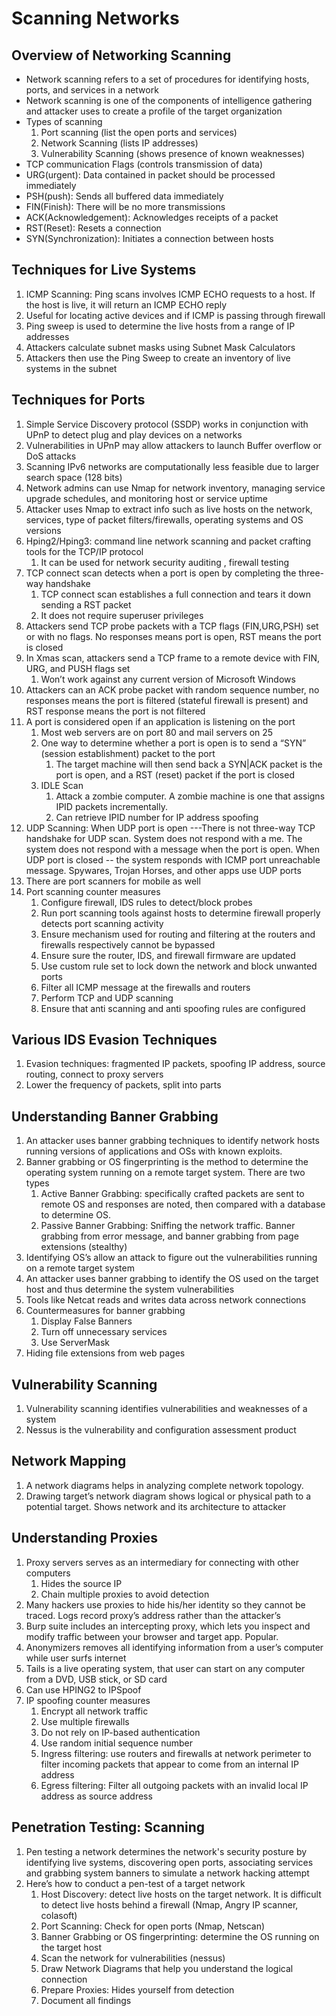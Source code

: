# Scanning Networks

## Overview of Networking Scanning

* Network scanning refers to a set of procedures for identifying hosts, ports, and services in a network
* Network scanning is one of the components of intelligence gathering and attacker uses to create a profile of the target organization
* Types of scanning
  1. Port scanning \(list the open ports and services\)
  2. Network Scanning \(lists IP addresses\)
  3. Vulnerability Scanning \(shows presence of known weaknesses\)
* TCP communication Flags \(controls transmission of data\)
* URG\(urgent\): Data contained in packet should be processed immediately
* PSH\(push\): Sends all buffered data immediately 
* FIN\(Finish\): There will be no more transmissions  
* ACK\(Acknowledgement\): Acknowledges receipts of a packet
* RST\(Reset\): Resets a connection
* SYN\(Synchronization\): Initiates a connection between hosts 

## Techniques for Live Systems

1. ICMP Scanning: Ping scans involves ICMP ECHO requests to a host. If the host is live, it will return an ICMP ECHO reply
2. Useful for locating active devices and if ICMP is passing through firewall
3. Ping sweep is used to determine the live hosts from a range of IP addresses 
4. Attackers calculate subnet masks using Subnet Mask Calculators
5. Attackers then use the Ping Sweep to create an inventory of live systems in the subnet

## Techniques for Ports

1. Simple Service Discovery protocol \(SSDP\) works in conjunction with UPnP to detect plug and play devices on a networks
2. Vulnerabilities in UPnP may allow attackers to launch Buffer overflow or DoS attacks
3. Scanning IPv6 networks are computationally less feasible due to larger search space \(128 bits\)
4. Network admins can use Nmap for network inventory, managing service upgrade schedules, and monitoring host or service uptime
5. Attacker uses Nmap to extract info such as live hosts on the network, services, type of packet filters/firewalls, operating systems and OS versions
6. Hping2/Hping3: command line network scanning and packet crafting tools for the TCP/IP protocol 
   1. It can be used for network security auditing , firewall testing 
7. TCP connect scan detects when a port is open by completing the three-way handshake 
   1. TCP connect scan establishes a full connection and tears it down sending a RST packet
   2. It does not require superuser privileges
8. Attackers send TCP probe packets with a TCP flags \(FIN,URG,PSH\) set or with no flags. No responses means port is open, RST means the port is closed
9. In Xmas scan, attackers send a TCP frame to a remote device with FIN, URG, and PUSH flags set
   1. Won’t work against any current version of Microsoft Windows
10. Attackers can an ACK probe packet with random sequence number, no responses means the port is filtered \(stateful firewall is present\) and RST response means the port is not filtered
11. A port is considered open if an application is listening on the port
    1. Most web servers are on port 80 and mail servers on 25
    2. One way to determine whether a port is open is to send a “SYN” \(session establishment\) packet to the port
       1. The target machine will then send back a SYN\|ACK packet is the port is open, and a RST \(reset\) packet if the port is closed
    3. IDLE Scan
       1. Attack a zombie computer. A zombie machine is one that assigns IPID packets incrementally. 
       2. Can retrieve IPID number for IP address spoofing
12. UDP Scanning: When UDP port is open ---There is not three-way TCP handshake for UDP scan. System does not respond with a me. The system does not respond with a message when the port is open. When UDP port is closed -- the system responds with ICMP port unreachable message. Spywares, Trojan Horses, and other apps use UDP ports
13. There are port scanners for mobile as well
14. Port scanning counter measures 
    1. Configure firewall, IDS rules to detect/block probes
    2. Run port scanning tools against hosts to determine firewall properly detects port scanning activity
    3. Ensure mechanism used for routing and filtering at the routers and firewalls respectively cannot be bypassed
    4. Ensure sure the router, IDS, and firewall firmware are updated
    5. Use custom rule set to lock down the network and block unwanted ports
    6. Filter all ICMP message at the firewalls and routers
    7. Perform TCP and UDP scanning 
    8. Ensure that anti scanning and anti spoofing rules are configured

## Various IDS Evasion Techniques

1. Evasion techniques: fragmented IP packets, spoofing IP address, source routing, connect to proxy servers 
2. Lower the frequency of packets, split into parts

## Understanding Banner Grabbing

1. An attacker uses banner grabbing techniques to identify network hosts running versions of applications and OSs with known exploits. 
2. Banner grabbing or OS fingerprinting is the method to determine the operating system running on a remote target system. There are two types
   1. Active Banner Grabbing: specifically crafted packets are sent to remote OS and responses are noted, then compared with a database to determine OS. 
   2. Passive Banner Grabbing: Sniffing the network traffic. Banner grabbing from error message, and banner grabbing from page extensions \(stealthy\)
3. Identifying OS’s allow an attack to figure out the vulnerabilities running on a remote target system
4. An attacker uses banner grabbing to identify the OS used on the target host and thus determine the system vulnerabilities
5. Tools like Netcat reads and writes data across network connections
6. Countermeasures for banner grabbing
   1. Display False Banners
   2. Turn off unnecessary services
   3. Use ServerMask
7. Hiding file extensions from web pages

## Vulnerability Scanning

1. Vulnerability scanning identifies vulnerabilities and weaknesses of a system
2. Nessus is the vulnerability and configuration assessment product

## Network Mapping

1. A network diagrams helps in analyzing complete network topology. 
2. Drawing target’s network diagram shows logical or physical path to a potential target. Shows network and its architecture to attacker

## Understanding Proxies

1. Proxy servers serves as an intermediary for connecting with other computers
   1. Hides the source IP 
   2. Chain multiple proxies to avoid detection
2. Many hackers use proxies to hide his/her identity so they cannot be traced. Logs record proxy’s address rather than the attacker’s
3. Burp suite includes an intercepting proxy, which lets you inspect and modify traffic between your browser and target app. Popular.
4. Anonymizers removes all identifying information from a user’s computer while user surfs internet
5. Tails is a live operating system, that user can start on any computer from a DVD, USB stick, or SD card
6. Can use HPING2 to IPSpoof
7. IP spoofing counter measures
   1. Encrypt all network traffic
   2. Use multiple firewalls
   3. Do not rely on IP-based authentication
   4. Use random initial sequence number
   5. Ingress filtering: use routers and firewalls at network perimeter to filter incoming packets that appear to come from an internal IP address
   6. Egress filtering: Filter all outgoing packets with an invalid local IP address as source address

## Penetration Testing: Scanning

1. Pen testing a network determines the network's security posture by identifying live systems, discovering open ports, associating services and grabbing system banners to simulate a network hacking attempt
2. Here’s how to conduct a pen-test of a target network
   1. Host Discovery: detect live hosts on the target network. It is difficult to detect live hosts behind a firewall \(Nmap, Angry IP scanner, colasoft\)
   2. Port Scanning: Check for open ports \(Nmap, Netscan\)
   3. Banner Grabbing or OS fingerprinting: determine the OS running on the target host
   4. Scan the network for vulnerabilities \(nessus\)
   5. Draw Network Diagrams that help you understand the logical connection 
   6. Prepare Proxies: Hides yourself from detection
   7. Document all findings

